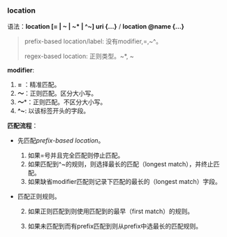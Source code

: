 ### location

语法：**location [= | ~ | ~\* | ^~] uri {...}**   / **location @name {...}**

> prefix-based location/label: 没有modifier,=,~^。 
>
> regex-based location: 正则类型。~*, ~



**modifier**:

1. **=** ：精准匹配。
2. **～**：正则匹配。区分大小写。
3. **～***：正则匹配。不区分大小写。
4. **^~**: 以该标签开头的字段。

**匹配流程**：

- 先匹配*prefix-based location*。

  1. 如果=号并且完全匹配则停止匹配。
  2. 如果匹配到^~的规则，则选择最长的匹配（longest match），并终止匹配。
  3. 如果缺省modifier匹配则记录下匹配的最长的（longest match）字段。

- 匹配正则规则。

  2. 如果正则匹配到则使用匹配到的最早（first match）的规则。

  3. 如果未匹配到而有prefix匹配到则从prefix中选最长的匹配规则。

     